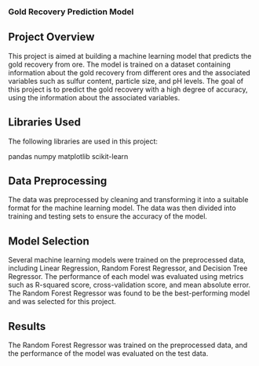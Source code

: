 ### Gold Recovery Prediction Model
## Project Overview
This project is aimed at building a machine learning model that predicts the gold recovery from ore. The model is trained on a dataset containing information about the gold recovery from different ores and the associated variables such as sulfur content, particle size, and pH levels. The goal of this project is to predict the gold recovery with a high degree of accuracy, using the information about the associated variables.

## Libraries Used
The following libraries are used in this project:

pandas
numpy
matplotlib
scikit-learn

## Data Preprocessing
The data was preprocessed by cleaning and transforming it into a suitable format for the machine learning model. The data was then divided into training and testing sets to ensure the accuracy of the model.

## Model Selection
Several machine learning models were trained on the preprocessed data, including Linear Regression, Random Forest Regressor, and Decision Tree Regressor. The performance of each model was evaluated using metrics such as R-squared score, cross-validation score, and mean absolute error. The Random Forest Regressor was found to be the best-performing model and was selected for this project.

## Results
The Random Forest Regressor was trained on the preprocessed data, and the performance of the model was evaluated on the test data.